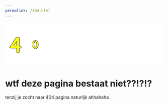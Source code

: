 ```yaml
---
permalink: /404.html
---
```




<html>
    <head>
        <link rel="stylesheet" type="text/css" href="stijls.css">
    </head>
    <body>
        <img src="afbeeldingen/10.gif">
        <h1>
            wtf deze pagina bestaat niet??!?!?
        </h1>
    tenzij je zocht naar 404 pagina naturlijk ahhahaha
    </body>
</html>
